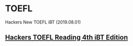 # TOEFL
Hackers New TOEFL iBT (2019.08.01)

## [Hackers TOEFL Reading 4th iBT Edition](hackers_reading_4th.md)
